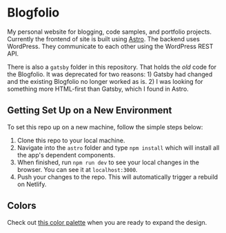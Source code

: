 # Blogfolio
My personal website for blogging, code samples, and portfolio projects. Currently the frontend of site is built using [Astro](https://astro.build/). The backend uses WordPress. They communicate to each other using the WordPress REST API. 

There is also a `gatsby` folder in this repository. That holds the _old_ code for the Blogfolio. It was deprecated for two reasons: 1) Gatsby had changed and the existing Blogfolio no longer worked as is. 2) I was looking for something more HTML-first than Gatsby, which I found in Astro. 

## Getting Set Up on a New Environment

To set this repo up on a new machine, follow the simple steps below:

1. Clone this repo to your local machine.
1. Navigate into the `astro` folder and type `npm install` which will install all the app's dependent components.
1. When finished, run `npm run dev` to see your local changes in the browser. You can see it at `localhost:3000`.
1. Push your changes to the repo. This will automatically trigger a rebuild on Netlify.

## Colors

Check out [this color palette](https://paletton.com/#uid=63v0u0k++JguxZLP++V+WtF+9ng) when you are ready to expand the design.